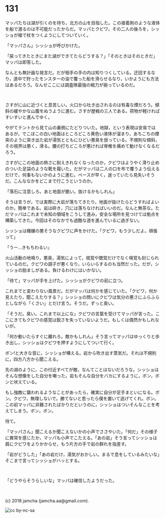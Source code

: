 # 131

マッパたちは湖が引くのを待ち，北方の山を目指した。この接着剤のような液体を船で渡るのは不可能だったからだ。マッパとクビワ，その二人の後ろを，シッショが槍で杖をつくようにしてついていく。  

「マッパさん」シッショが呼びかけた。  

「戻ってきたときにまた湖ができてたらどうする？」「そのときはそのときだ」マッパは即答した。  

なんとも無計画な発言だ。だが相手の手の内は知りつくしている。迂回するなり，道中で狩ったモンスターの油で覆った船を滑らせるなり，いかようにも方法はあるだろう。なんせここには調査隊最強の戦力が揃っているのだ。  

<br>  

さすがに山に近づくと息苦しい。火口から吐き出されるのは有毒な煙だろう。傾斜の緩やかな山腹をぬうように進む。さすが歴戦の三人である。荷物が軽ければすいすいと進んでゆく。  

やがてテントから見て山の裏側にたどりついた。地獄，という表現は安易ではあるが，でこぼこの白い地面はところどころ黄色い液体が溜まり，あちこちの煙突のように突き出た岩が湯気とともにひどい悪臭を放っている。不規則な傾斜，その視界は悪く，滑る。腰の打ちどころが悪ければ脊椎を痛めて動けなくなるだろう。  

さすがにこの地面の熱さに耐えきれなくなったのか，クビワはようやく滑り止めのついた足袋のような靴を履いた。だがマッパは二人の口を布で覆うよう伝えるだけで，何事もないかのように進む。ペースが早く，迷っていたら見失いそうだ。こんななかをどこまで行こうというのか。  

「落石に注意しろ。あと地面が脆い。抜けるかもしれん」  

そうは言うが，では実際に大岩が落ちてきたり，地面が抜けたらどうすればよいのか。簡単である。岩は砕き，穴には落ちなければいいのだ。なんと無茶な。ただマッパはこれまで未知の領域をこうして進み，安全な場所を見つけては拠点を構築してきた。今回はそのなかでも過酷な道を進んでいるに過ぎない。  

シッショは機嫌の悪そうなクビワに声をかけた。「クビワ，もう少しだよ。頑張って」  

「うー…きもちわるい」  

火山活動の地鳴り，悪臭，湯気によって，視覚や聴覚だけでなく嗅覚も封じられているのだ。クビワの調子が悪くなり，いらいらするのも当然だった。だが，シッショの励ましがある。負けるわけにはいかない。  

「待て」マッパが手を上げた。シッショがクビワの前に立つ。  

これまでと変わりない風景だ。だがマッパは何かを感じていた。「クビワ，何か見えたり，聞こえたりする？」シッショの問いにクビワは気分の悪さにふらふらとしながら「くさい」とだけ言う。そうだ。ずっと臭い。  

「そうだ。臭い。これまで以上にな」クビワの言葉を受けてマッパが言った。ここにきてもクビワの感覚は鋭さを失っていないようだ。もしくは偶然かもしれないが。  

「何か動いたらすぐに離れろ。敵かもしれん」そう言ってマッパはゆっくりと歩き出し，シッショはクビワを押すようにしてついて行く。  

ボン!と大きな音に，シッショが構える。岩から吹き出す蒸気だ。それは不規則に，四方八方から聞こえる。  

先の湖のように，この付近すべてが敵，なんてことはないだろうな。シッショはそんな想像をした自分を嘲った。岩もそんな自分をバカにするように，ボン，ボンと吠えている。  

もし強敵に襲われるようなことがあったら，確実に自分が足手まといになる。ボン。クビワ，無理しないで。勝てないと思ったら僕を置いて逃げてくれ。ボン。この前マッパに非難されたばかりだというのに，シッショはついそんなことを考えてしまう。ボン，ボン。  

待て。  

「マッパさん」聞こえるか聞こえないかの小声でささやいた。「何だ」その様子に異常を感じたか，マッパも小声でこたえる。「あの岩」そう言ってシッショは肩にクビワをよりかからせ，もう片方の手で岩の群れを指差す。  

「岩がどうした」「あの岩だけ，湯気がおかしい。まるで息をしているみたいな」そこまで言ってシッショがハッとする。  

<br>  

「どうやらそうらしいな」マッパは確信したようだった。  

<br>  
<br>  
(c) 2018 jamcha (jamcha.aa@gmail.com).  

![cc by-nc-sa](https://i.creativecommons.org/l/by-nc-sa/4.0/88x31.png)
